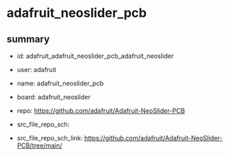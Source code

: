 # adafruit_neoslider_pcb
 
## summary 
* id: adafruit_adafruit_neoslider_pcb_adafruit_neoslider
* user: adafruit
* name: adafruit_neoslider_pcb
* board: adafruit_neoslider
* repo: https://github.com/adafruit/Adafruit-NeoSlider-PCB



* src_file_repo_sch: 
* src_file_repo_sch_link: https://github.com/adafruit/Adafruit-NeoSlider-PCB/tree/main/







